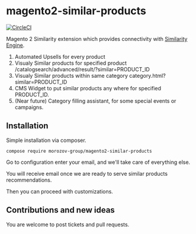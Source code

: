 # magento2-similar-products
[![CircleCI](https://circleci.com/gh/morozov-group/magento2-similar-products/tree/master.svg?style=svg&circle-token=ca2a3f01cf12a4cbf80fea0d34c7a9897fb39963)](https://circleci.com/gh/morozov-group/magento2-similar-products/tree/master)

Magento 2 Similarity extension which provides connectivity with [Similarity Engine](https://similarity.ai).

1. Automated Upsells for every product
2. Visualy Similar products for specified product /catalogsearch/advanced/result/?similar=PRODUCT_ID
3. Visualy Similar products within same category category.html?similar=PRODUCT_ID
4. CMS Widget to put similar products any where for specified PRODUCT_ID.
5. (Near future) Category filling assistant, for some special events or campaigns.

## Installation
Simple installation via composer.
```
compose require morozov-group/magento2-similar-products
```
Go to configuration enter your email, and we'll take care of everything else.

You will receive email once we are ready to serve similar products recommendations.

Then you can proceed with customizations.

## Contributions and new ideas 
You are welcome to post tickets and pull requests.
